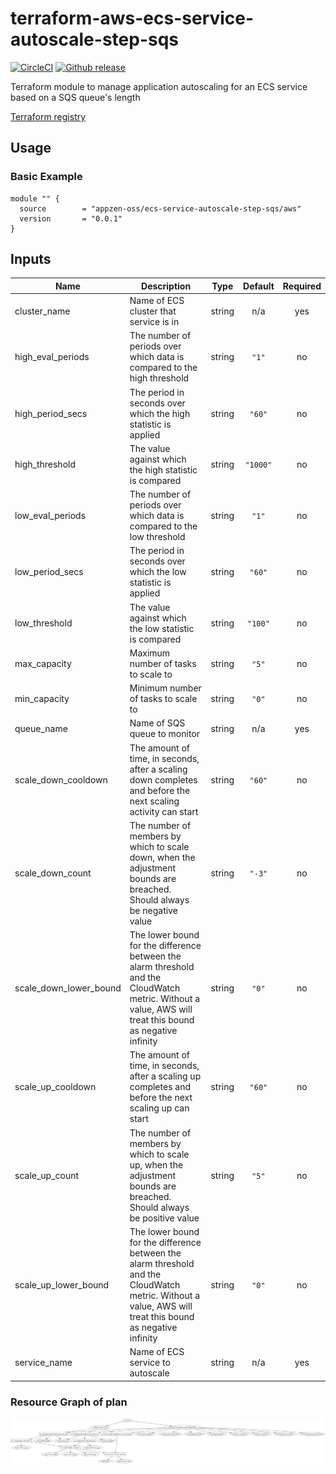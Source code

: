 # terraform-aws-ecs-service-autoscale-step-sqs

[![CircleCI](https://circleci.com/gh/appzen-oss/terraform-aws-ecs-service-autoscale-step-sqs.svg?style=svg)](https://circleci.com/gh/appzen-oss/terraform-aws-ecs-service-autoscale-step-sqs)
[![Github release](https://img.shields.io/github/release/appzen-oss/terraform-aws-ecs-service-autoscale-step-sqs.svg)](https://github.com/appzen-oss/terraform-aws-ecs-service-autoscale-step-sqs/releases)

Terraform module to manage application autoscaling for an ECS service based
on a SQS queue's length

[Terraform registry](https://registry.terraform.io/modules/appzen-oss/ecs-service-autoscale-step-sqs/aws)

## Usage

### Basic Example

```hcl
module "" {
  source        = "appzen-oss/ecs-service-autoscale-step-sqs/aws"
  version       = "0.0.1"
}
```

<!-- BEGINNING OF PRE-COMMIT-TERRAFORM DOCS HOOK -->
## Inputs

| Name | Description | Type | Default | Required |
|------|-------------|:----:|:-----:|:-----:|
| cluster\_name | Name of ECS cluster that service is in | string | n/a | yes |
| high\_eval\_periods | The number of periods over which data is compared to the high threshold | string | `"1"` | no |
| high\_period\_secs | The period in seconds over which the high statistic is applied | string | `"60"` | no |
| high\_threshold | The value against which the high statistic is compared | string | `"1000"` | no |
| low\_eval\_periods | The number of periods over which data is compared to the low threshold | string | `"1"` | no |
| low\_period\_secs | The period in seconds over which the low statistic is applied | string | `"60"` | no |
| low\_threshold | The value against which the low statistic is compared | string | `"100"` | no |
| max\_capacity | Maximum number of tasks to scale to | string | `"5"` | no |
| min\_capacity | Minimum number of tasks to scale to | string | `"0"` | no |
| queue\_name | Name of SQS queue to monitor | string | n/a | yes |
| scale\_down\_cooldown | The amount of time, in seconds, after a scaling down completes and before the next scaling activity can start | string | `"60"` | no |
| scale\_down\_count | The number of members by which to scale down, when the adjustment bounds are breached. Should always be negative value | string | `"-3"` | no |
| scale\_down\_lower\_bound | The lower bound for the difference between the alarm threshold and the CloudWatch metric. Without a value, AWS will treat this bound as negative infinity | string | `"0"` | no |
| scale\_up\_cooldown | The amount of time, in seconds, after a scaling up completes and before the next scaling up can start | string | `"60"` | no |
| scale\_up\_count | The number of members by which to scale up, when the adjustment bounds are breached. Should always be positive value | string | `"5"` | no |
| scale\_up\_lower\_bound | The lower bound for the difference between the alarm threshold and the CloudWatch metric. Without a value, AWS will treat this bound as negative infinity | string | `"0"` | no |
| service\_name | Name of ECS service to autoscale | string | n/a | yes |

<!-- END OF PRE-COMMIT-TERRAFORM DOCS HOOK -->
<!-- BEGINNING OF PRE-COMMIT-TERRAFORM GRAPH HOOK -->

### Resource Graph of plan

![Terraform Graph](resource-plan-graph.png)
<!-- END OF PRE-COMMIT-TERRAFORM GRAPH HOOK -->
